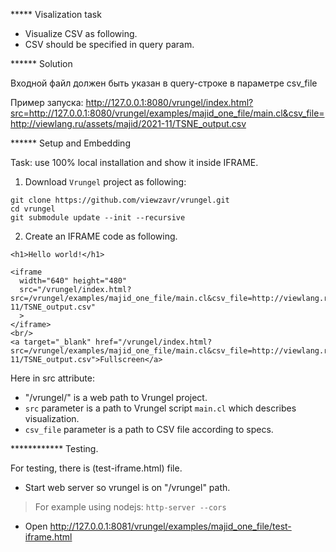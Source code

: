 
***** Visalization task

* Visualize CSV as following.
* CSV should be specified in query param.

****** Solution

Входной файл должен быть указан в query-строке в параметре csv_file

Пример запуска:
http://127.0.0.1:8080/vrungel/index.html?src=http://127.0.0.1:8080/vrungel/examples/majid_one_file/main.cl&csv_file=http://viewlang.ru/assets/majid/2021-11/TSNE_output.csv

****** Setup and Embedding

Task: use 100% local installation and show it inside IFRAME.

1. Download `Vrungel` project as following:
```
git clone https://github.com/viewzavr/vrungel.git
cd vrungel
git submodule update --init --recursive
```

2. Create an IFRAME code as following.

```
<h1>Hello world!</h1>

<iframe
  width="640" height="480"
  src="/vrungel/index.html?src=/vrungel/examples/majid_one_file/main.cl&csv_file=http://viewlang.ru/assets/majid/2021-11/TSNE_output.csv"
  >
</iframe>
<br/>
<a target="_blank" href="/vrungel/index.html?src=/vrungel/examples/majid_one_file/main.cl&csv_file=http://viewlang.ru/assets/majid/2021-11/TSNE_output.csv">Fullscreen</a>

```

Here in src attribute:
* "/vrungel/" is a web path to Vrungel project.
* `src` parameter is a path to Vrungel script `main.cl` which describes visualization.
* `csv_file` parameter is a path to CSV file according to specs.


************ Testing.

For testing, there is (test-iframe.html) file.

* Start web server so vrungel is on "/vrungel" path.
> For example using nodejs: `http-server --cors`

* Open http://127.0.0.1:8081/vrungel/examples/majid_one_file/test-iframe.html
